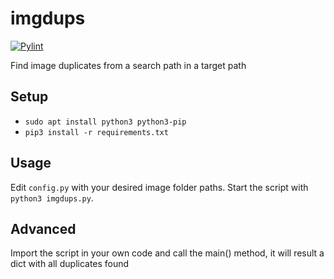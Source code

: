 # imgdups
[![Pylint](https://github.com/ChuckNorrison/imgdups/actions/workflows/pylint.yml/badge.svg)](https://github.com/ChuckNorrison/imgdups/actions/workflows/pylint.yml)

Find image duplicates from a search path in a target path

## Setup
- `sudo apt install python3 python3-pip`
- `pip3 install -r requirements.txt`

## Usage
Edit `config.py` with your desired image folder paths. Start the script with `python3 imgdups.py`. 

## Advanced
Import the script in your own code and call the main() method, it will result a dict with all duplicates found
